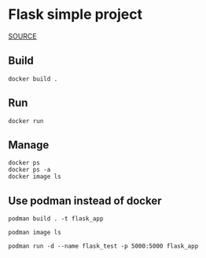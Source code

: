 # Flask simple project

[SOURCE](https://www.freecodecamp.org/news/how-to-dockerize-a-flask-app/)

## Build
```
docker build .
```

## Run
```
docker run 
```

## Manage
```
docker ps
docker ps -a
docker image ls
```


## Use podman instead of docker 

```
podman build . -t flask_app
```

```
podman image ls
```

```
podman run -d --name flask_test -p 5000:5000 flask_app
```
